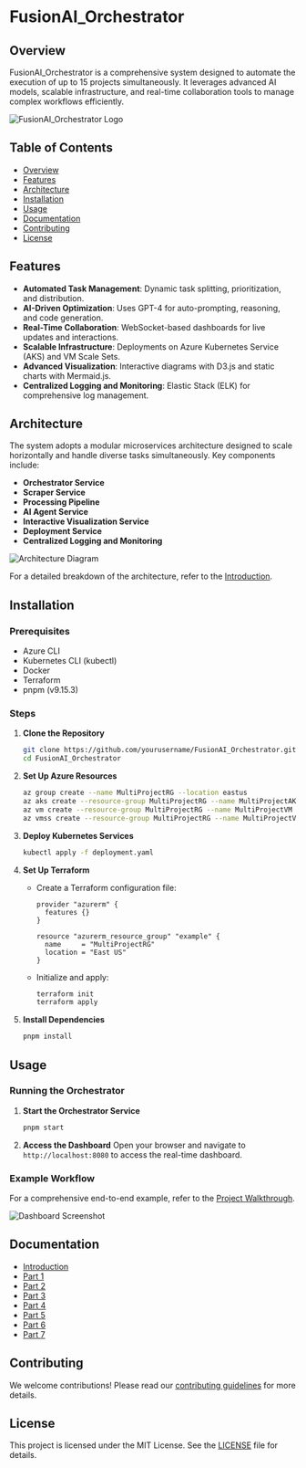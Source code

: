 # FusionAI_Orchestrator

## Overview
FusionAI_Orchestrator is a comprehensive system designed to automate the execution of up to 15 projects simultaneously. It leverages advanced AI models, scalable infrastructure, and real-time collaboration tools to manage complex workflows efficiently.

![FusionAI_Orchestrator Logo](assets/logo.png)

## Table of Contents
- [Overview](#overview)
- [Features](#features)
- [Architecture](#architecture)
- [Installation](#installation)
- [Usage](#usage)
- [Documentation](#documentation)
- [Contributing](#contributing)
- [License](#license)

## Features
- **Automated Task Management**: Dynamic task splitting, prioritization, and distribution.
- **AI-Driven Optimization**: Uses GPT-4 for auto-prompting, reasoning, and code generation.
- **Real-Time Collaboration**: WebSocket-based dashboards for live updates and interactions.
- **Scalable Infrastructure**: Deployments on Azure Kubernetes Service (AKS) and VM Scale Sets.
- **Advanced Visualization**: Interactive diagrams with D3.js and static charts with Mermaid.js.
- **Centralized Logging and Monitoring**: Elastic Stack (ELK) for comprehensive log management.

## Architecture
The system adopts a modular microservices architecture designed to scale horizontally and handle diverse tasks simultaneously. Key components include:
- **Orchestrator Service**
- **Scraper Service**
- **Processing Pipeline**
- **AI Agent Service**
- **Interactive Visualization Service**
- **Deployment Service**
- **Centralized Logging and Monitoring**

![Architecture Diagram](assets/architecture_diagram.png)

For a detailed breakdown of the architecture, refer to the [Introduction](project_plan/1_Introduction.md).

## Installation
### Prerequisites
- Azure CLI
- Kubernetes CLI (kubectl)
- Docker
- Terraform
- pnpm (v9.15.3)

### Steps
1. **Clone the Repository**
   ```bash
   git clone https://github.com/yourusername/FusionAI_Orchestrator.git
   cd FusionAI_Orchestrator
   ```

2. **Set Up Azure Resources**
   ```bash
   az group create --name MultiProjectRG --location eastus
   az aks create --resource-group MultiProjectRG --name MultiProjectAKS --node-count 5 --generate-ssh-keys
   az vm create --resource-group MultiProjectRG --name MultiProjectVM --image UbuntuLTS --admin-username azureuser --generate-ssh-keys
   az vmss create --resource-group MultiProjectRG --name MultiProjectVMSS --image UbuntuLTS --admin-username azureuser --generate-ssh-keys
   ```

3. **Deploy Kubernetes Services**
   ```bash
   kubectl apply -f deployment.yaml
   ```

4. **Set Up Terraform**
   - Create a Terraform configuration file:
     ```hcl
     provider "azurerm" {
       features {}
     }

     resource "azurerm_resource_group" "example" {
       name     = "MultiProjectRG"
       location = "East US"
     }
     ```
   - Initialize and apply:
     ```bash
     terraform init
     terraform apply
     ```

5. **Install Dependencies**
   ```bash
   pnpm install
   ```

## Usage
### Running the Orchestrator
1. **Start the Orchestrator Service**
   ```bash
   pnpm start
   ```

2. **Access the Dashboard**
   Open your browser and navigate to `http://localhost:8080` to access the real-time dashboard.

### Example Workflow
For a comprehensive end-to-end example, refer to the [Project Walkthrough](project_plan/3_FusionAI_Orchestrator_Part_3.md).

![Dashboard Screenshot](assets/dashboard_screenshot.png)

## Documentation
- [Introduction](project_plan/1_Introduction.md)
- [Part 1](project_plan/2_FusionAI_Orchestrator_Part_2.md)
- [Part 2](project_plan/3_FusionAI_Orchestrator_Part_3.md)
- [Part 3](project_plan/4_FusionAI_Orchestrator_Part_4.md)
- [Part 4](project_plan/5_FusionAI_Orchestrator_Part_5.md)
- [Part 5](project_plan/6_FusionAI_Orchestrator_Part_6.md)
- [Part 6](project_plan/7_FusionAI_Orchestrator_Part_7.md)
- [Part 7](project_plan/8_FusionAI_Orchestrator_Part_8.md)

## Contributing
We welcome contributions! Please read our [contributing guidelines](CONTRIBUTING.md) for more details.

## License
This project is licensed under the MIT License. See the [LICENSE](LICENSE) file for details.